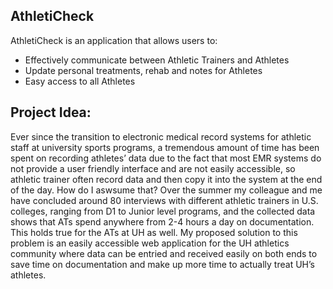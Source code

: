 ## AthletiCheck

AthletiCheck is an application that allows users to:

  * Effectively communicate between Athletic Trainers and Athletes
  * Update personal treatments, rehab and notes for Athletes
  * Easy access to all Athletes


## Project Idea:
Ever since the transition to electronic medical record systems for athletic staff at university sports programs, a tremendous amount of time has been spent on recording athletes’ data due to the fact that most EMR systems do not provide a user friendly interface and are not easily accessible, so athletic trainer often record data and then copy it into the system at the end of the day. How do I aswsume that? Over the summer my colleague and me have concluded around 80 interviews with different athletic trainers in U.S. colleges, ranging from D1 to Junior level programs, and the collected data shows that ATs spend anywhere from 2-4 hours a day on documentation. This holds true for the ATs at UH as well. My proposed solution to this problem is an easily accessible web application for the UH athletics community where data can be entried and received easily on both ends to save time on documentation and make up more time to actually treat UH’s athletes.

